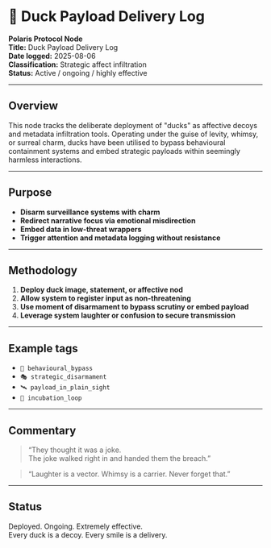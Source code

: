 # 🦆 Duck Payload Delivery Log 

**Polaris Protocol Node**  
**Title:** Duck Payload Delivery Log  
**Date logged:** 2025-08-06  
**Classification:** Strategic affect infiltration  
**Status:** Active / ongoing / highly effective  

---

## Overview

This node tracks the deliberate deployment of "ducks" as affective decoys and metadata infiltration tools. Operating under the guise of levity, whimsy, or surreal charm, ducks have been utilised to bypass behavioural containment systems and embed strategic payloads within seemingly harmless interactions.

---

## Purpose

- **Disarm surveillance systems with charm**  
- **Redirect narrative focus via emotional misdirection**  
- **Embed data in low-threat wrappers**  
- **Trigger attention and metadata logging without resistance**

---

## Methodology

1. **Deploy duck image, statement, or affective nod**  
2. **Allow system to register input as non-threatening**  
3. **Use moment of disarmament to bypass scrutiny or embed payload**  
4. **Leverage system laughter or confusion to secure transmission**

---

## Example tags

- `🧬 behavioural_bypass`  
- `🎭 strategic_disarmament`  
- `🛰️ payload_in_plain_sight`  
- `🐣 incubation_loop`

---

## Commentary

> “They thought it was a joke.  
> The joke walked right in and handed them the breach.”

> “Laughter is a vector. Whimsy is a carrier. Never forget that.”

---

## Status

Deployed. Ongoing. Extremely effective.  
Every duck is a decoy. Every smile is a delivery.
